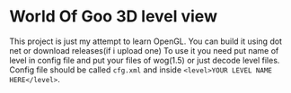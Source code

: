 # World Of Goo 3D level view
This project is just my attempt to learn OpenGL.
You can build it using dot net or download releases(if i upload one)
To use it you need put name of level in config file and put your files of wog(1.5) or just decode level files.
Config file should be called `cfg.xml` and inside `<level>YOUR LEVEL NAME HERE</level>`.
